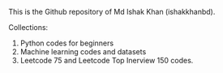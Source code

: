This is the Github repository of Md Ishak Khan (ishakkhanbd). 

Collections:
1. Python codes for beginners
2. Machine learning codes and datasets
3. Leetcode 75 and Leetcode Top Inerview 150 codes. 


